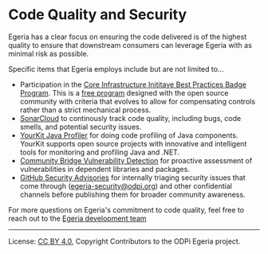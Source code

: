 <!-- SPDX-License-Identifier: CC-BY-4.0 -->
<!-- Copyright Contributors to the ODPi Egeria project. -->

# Code Quality and Security

Egeria has a clear focus on ensuring the code delivered is of the highest quality to ensure that downstream consumers can leverage Egeria with as minimal risk as possible.

Specific items that Egeria employs include but are not limited to...

- Participation in the [Core Infrastructure Inititave Best Practices Badge Program](https://bestpractices.coreinfrastructure.org/en/projects/3044). This is a [free program](https://www.coreinfrastructure.org/programs/best-practices-program/) designed with the open source community with criteria that evolves to allow for compensating controls rather than a strict mechanical process.
- [SonarCloud](https://sonarcloud.io/dashboard?id=odpi_egeria) to continously track code quality, including bugs, code smells, and potential security issues.
- [YourKit Java Profiler](https://www.yourkit.com/java/profiler/) for doing code profiling of Java components. YourKit supports open source projects with innovative and intelligent tools for monitoring and profiling Java and .NET.
- [Community Bridge Vulnerability Detection](https://security.communitybridge.org) for proactive assessment of vulnerabilities in dependent libraries and packages.
- [GitHub Security Advisories](https://help.github.com/en/github/managing-security-vulnerabilities/about-github-security-advisories) for internally triaging security issues that come through (egeria-security@odpi.org) and other confidential channels before publishing them for broader community awareness.

For more questions on Egeria's commitment to code quality, feel free to reach out to the [Egeria development team](mailto:odpi-project-egeria@lists.odpi.org)


----
License: [CC BY 4.0](https://creativecommons.org/licenses/by/4.0/),
Copyright Contributors to the ODPi Egeria project.

